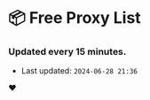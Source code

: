 # :package: Free Proxy List
### Updated every 15 minutes.

- Last updated: `2024-06-28 21:36`

:heart:
